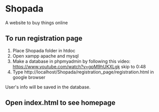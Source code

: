 # Shopada
A website to buy things online

## To run registration page
1. Place Shopada folder in htdoc
1. Open xampp apache and mysql
1. Make a database in phpmyadmin by following this video: https://www.youtube.com/watch?v=gpM9hUKXLgk skip to 0:48
1. Type http://localhost/Shopada/registration_page/registration.html in google browser

User's info will be saved in the database.

## Open index.html to see homepage
